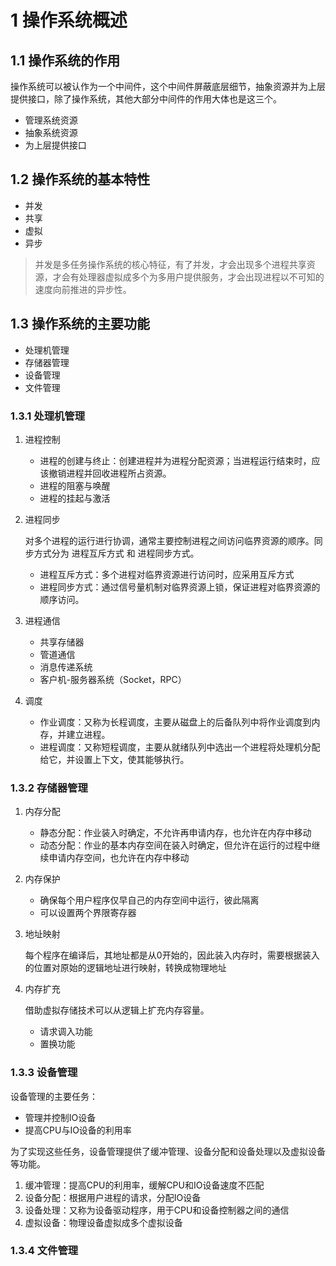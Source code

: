 # 1 操作系统概述
## 1.1 操作系统的作用


操作系统可以被认作为一个中间件，这个中间件屏蔽底层细节，抽象资源并为上层提供接口，除了操作系统，其他大部分中间件的作用大体也是这三个。

- 管理系统资源
- 抽象系统资源
- 为上层提供接口


## 1.2 操作系统的基本特性
- 并发
- 共享
- 虚拟
- 异步

> 并发是多任务操作系统的核心特征，有了并发，才会出现多个进程共享资源，才会有处理器虚拟成多个为多用户提供服务，才会出现进程以不可知的速度向前推进的异步性。

## 1.3 操作系统的主要功能
- 处理机管理
- 存储器管理
- 设备管理
- 文件管理

### 1.3.1 处理机管理
1. 进程控制
    - 进程的创建与终止：创建进程并为进程分配资源；当进程运行结束时，应该撤销进程并回收进程所占资源。
    - 进程的阻塞与唤醒
    - 进程的挂起与激活
2. 进程同步
    
     对多个进程的运行进行协调，通常主要控制进程之间访问临界资源的顺序。同步方式分为 进程互斥方式 和 进程同步方式。
    - 进程互斥方式：多个进程对临界资源进行访问时，应采用互斥方式 
    - 进程同步方式：通过信号量机制对临界资源上锁，保证进程对临界资源的顺序访问。

3. 进程通信
    - 共享存储器
    - 管道通信
    - 消息传递系统
    - 客户机-服务器系统（Socket，RPC）
  
4. 调度
    - 作业调度：又称为长程调度，主要从磁盘上的后备队列中将作业调度到内存，并建立进程。   
    - 进程调度：又称短程调度，主要从就绪队列中选出一个进程将处理机分配给它，并设置上下文，使其能够执行。
  
### 1.3.2 存储器管理

1. 内存分配
     - 静态分配：作业装入时确定，不允许再申请内存，也允许在内存中移动
     - 动态分配：作业的基本内存空间在装入时确定，但允许在运行的过程中继续申请内存空间，也允许在内存中移动
  
2. 内存保护
    - 确保每个用户程序仅早自己的内存空间中运行，彼此隔离
    - 可以设置两个界限寄存器
  
3. 地址映射
    
     每个程序在编译后，其地址都是从0开始的，因此装入内存时，需要根据装入的位置对原始的逻辑地址进行映射，转换成物理地址

4. 内存扩充
    
     借助虚拟存储技术可以从逻辑上扩充内存容量。
    - 请求调入功能
    - 置换功能

### 1.3.3 设备管理

设备管理的主要任务：
- 管理并控制IO设备
- 提高CPU与IO设备的利用率

为了实现这些任务，设备管理提供了缓冲管理、设备分配和设备处理以及虚拟设备等功能。

1. 缓冲管理：提高CPU的利用率，缓解CPU和IO设备速度不匹配
2. 设备分配：根据用户进程的请求，分配IO设备
3. 设备处理：又称为设备驱动程序，用于CPU和设备控制器之间的通信
4. 虚拟设备：物理设备虚拟成多个虚拟设备

### 1.3.4 文件管理
